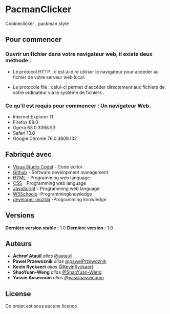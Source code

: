 # PacmanClicker
Cookieclicker , packman style

## Pour commencer

### Ouvrir un fichier dans votre navigateur web, il existe deux méthode :

- Le protocol HTTP : c'est-à-dire utiliser le navigateur pour accéder au fichier de votre serveur web local.

- Le protocole file : celui-ci permet d'accéder directement aux fichiers de votre ordinateur via le système de fichiers .


### Ce qu'il est requis pour commencer : Un navigateur Web.

- Internet Explorer 11
- Firefox 69.0 
- Opéra 63.0.3368.53
- Safari 13.0
- Google Chrome 76.0.3809.132


## Fabriqué avec

* [Visua Studio Codel](https://code.visualstudio.com/) - Code editor
* [Github](https://github.com) - Software development management
* [HTML](https://www.w3.org/html/) - Programming web language
* [CSS](https://www.w3schools.com/) - Programming web language
* [JavaScript](https://www.w3schools.com/) - Programming web language
* [W3Schools](https://www.w3schools.com//) -Programming ​knowledge
* [developer mozilla](https://developer.mozilla.org/fr/) -Programming ​knowledge

## Versions

**Dernière version stable :** 1.0
**Dernière version :** 1.0


## Auteurs

* **Achraf Atauil** _alias_ [@aatauil](https://github.com/aatauil)
* **Pawel Przewoznik** _alias_ [@pawelPrzewoznik](https://github.com/pawelPrzewoznik)
* **Kevin Ryckaert** _alias_ [@KevinRyckaert](https://github.com/KevinRyckaert)
* **ShaoYuan-Weng** _alias_ [@ShaoYuan-Weng](https://github.com/ShaoYuan-Weng)
* **Yassin Assecoum** _alias_ [@yassinassecoum](https://github.com/yassinassecoum)



## License

Ce projet est sous aucune licence 



